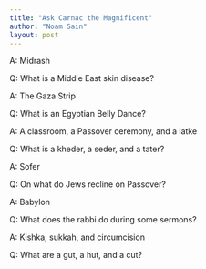 ```yaml
---
title: "Ask Carnac the Magnificent"
author: "Noam Sain"
layout: post
---
```


A: Midrash

Q: What is a Middle East skin disease?

A: The Gaza Strip

Q: What is an Egyptian Belly Dance?

A: A classroom, a Passover ceremony, and a latke

Q: What is a kheder, a seder, and a tater?

A: Sofer

Q: On what do Jews recline on Passover?

A: Babylon

Q: What does the rabbi do during some sermons?

A: Kishka, sukkah, and circumcision

Q: What are a gut, a hut, and a cut?
